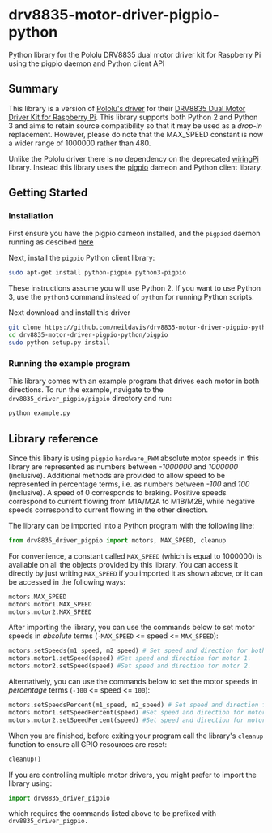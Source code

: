 # drv8835-motor-driver-pigpio-python

Python library for the Pololu DRV8835 dual motor driver kit for Raspberry Pi using the pigpio daemon and Python client API

## Summary

This library is a version of [Pololu's driver](https://github.com/pololu/drv8835-motor-driver-rpi) for their [DRV8835 Dual Motor Driver Kit for Raspberry Pi](https://www.pololu.com/product/2753). This library supports both Python 2 and Python 3 and aims to retain source compatibility so that it may be used as a *drop-in* replacement. However, please do note that the MAX_SPEED constant is now a wider range of 1000000 rather than 480.

Unlike the Pololu driver there is no dependency on the deprecated [wiringPi](http://wiringpi.com/) library. Instead this library uses the [pigpio](http://abyz.me.uk/rpi/pigpio/) dameon and Python client library.

## Getting Started

### Installation

First ensure you have the pigpio dameon installed, and the ```pigpiod``` daemon running as descibed [here](../README.md)

Next, install the ```pigpio``` Python client library:

```bash
sudo apt-get install python-pigpio python3-pigpio
```

These instructions assume you will use Python 2. If you want to use Python 3, use the ```python3``` command instead of ```python``` for running Python scripts.

Next download and install this driver

```bash
git clone https://github.com/neildavis/drv8835-motor-driver-pigpio-python
cd drv8835-motor-driver-pigpio-python/pigpio
sudo python setup.py install
```

### Running the example program

This library comes with an example program that drives each motor in both directions.  To run the example, navigate to the `drv8835_driver_pigpio/pigpio` directory and run:

```bash
python example.py
```

## Library reference

Since this libary is using ```pigpio``` ```hardware_PWM``` absolute motor speeds in this library are represented as numbers between *-1000000* and *1000000* (inclusive).  Additional methods are provided to allow speed to be represented in percentage terms, i.e. as numbers between *-100* and *100* (inclusive).  A speed of 0 corresponds to braking.  Positive speeds correspond to current flowing from M1A/M2A to M1B/M2B, while negative speeds correspond to current flowing in the other direction.

The library can be imported into a Python program with the following line:

```python
from drv8835_driver_pigpio import motors, MAX_SPEED, cleanup
```

For convenience, a constant called ```MAX_SPEED``` (which is equal to 1000000) is available on all the objects provided by this library.  You can access it directly by just writing ```MAX_SPEED``` if you imported it as shown above, or it can be accessed in the following ways:

```python
motors.MAX_SPEED
motors.motor1.MAX_SPEED
motors.motor2.MAX_SPEED
```

After importing the library, you can use the commands below to set motor speeds in *absolute* terms (```-MAX_SPEED``` <= speed <= ```MAX_SPEED```):

```python
motors.setSpeeds(m1_speed, m2_speed) # Set speed and direction for both motor 1 and motor 2.
motors.motor1.setSpeed(speed) #Set speed and direction for motor 1.
motors.motor2.setSpeed(speed) #Set speed and direction for motor 2.
```

Alternatively, you can use the commands below to set the motor speeds in *percentage* terms (```-100``` <= speed <= ```100```):

```python
motors.setSpeedsPercent(m1_speed, m2_speed) # Set speed and direction for both motor 1 and motor 2.
motors.motor1.setSpeedPercent(speed) #Set speed and direction for motor 1.
motors.motor2.setSpeedPercent(speed) #Set speed and direction for motor 2.
```

When you are finished, before exiting your program call the library's `cleanup` function to ensure all GPIO resources are reset:

 ```python
 cleanup()
 ```

If you are controlling multiple motor drivers, you might prefer to import the library using:

 ```python
 import drv8835_driver_pigpio
 ```

 which requires the commands listed above to be prefixed with ```drv8835_driver_pigpio.```
